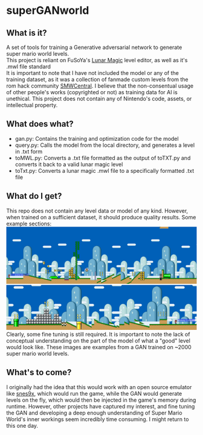 # superGANworld

## What is it?
A set of tools for training a Generative adversarial network to generate super mario world levels. \
This project is reliant on FuSoYa's [Lunar Magic](https://fusoya.eludevisibility.org/lm/) level editor, as well as it's .mwl file standard \
It is important to note that I have not included the model or any of the training dataset, as it was a collection of fanmade custom levels from the rom hack community [SMWCentral](https://www.smwcentral.net/). 
I believe that the non-consentual usage of other people's works (copyrighted or not) as training data for AI is unethical.
This project does not contain any of Nintendo's code, assets, or intellectual property. 

## What does what?
* gan.py: Contains the training and optimization code for the model
* query.py: Calls the model from the local directory, and generates a level in .txt form
* toMWL.py: Converts a .txt file formatted as the output of toTXT.py and converts it back to a valid lunar magic level
* toTxt.py: Converts a lunar magic .mwl file to a specifically formatted .txt file

## What do I get?
This repo does not contain any level data or model of any kind. However, when trained on a sufficient dataset, it should produce quality results. Some example sections:
![Local image](/images/1.png)
![Local image](/images/2.png)
Clearly, some fine tuning is still required. It is important to note the lack of conceptual understanding on the part of the model of what a "good" level would look like.
These images are examples from a GAN trained on ~2000 super mario world levels.

## What's to come?
I originally had the idea that this would work with an open source emulator like [snes9x](https://www.snes9x.com/), which would run the game, while the GAN would generate levels
on the fly, which would then be injected in the game's memory during runtime. However, other projects have captured my interest, and fine tuning the GAN and 
developing a deep enough understanding of Super Mario World's inner workings seem incredibly time consuming. I might return to this one day.
